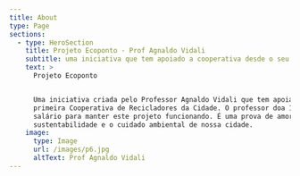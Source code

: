 ```yaml
---
title: About
type: Page
sections:
  - type: HeroSection
    title: Projeto Ecoponto - Prof Agnaldo Vidali
    subtitle: uma iniciativa que tem apoiado a cooperativa desde o seu início
    text: >
      Projeto Ecoponto 


      Uma iniciativa criada pelo Professor Agnaldo Vidali que tem apoiado a
      primeira Cooperativa de Recicladores da Cidade. O professor doa 1/3 de seu
      salário para manter este projeto funcionando. É uma prova de amor pela
      sustentabilidade e o cuidado ambiental de nossa cidade. 
    image:
      type: Image
      url: /images/p6.jpg
      altText: Prof Agnaldo Vidali
---
```

